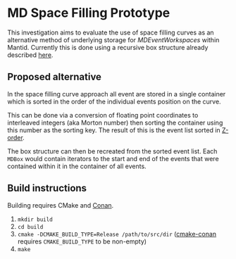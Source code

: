 # MD Space Filling Prototype

This investigation aims to evaluate the use of space filling curves as an
alternative method of underlying storage for *MDEventWorkspaces* within Mantid.
Currently this is done using a recursive box structure already described
[here](https://github.com/DMSC-Instrument-Data/documents/blob/master/investigations/MultiDimensionalInvestigation/md_data_structures/md_event.md).

## Proposed alternative

In the space filling curve approach all event are stored in a single container
which is sorted in the order of the individual events position on the curve.

This can be done via a conversion of floating point coordinates to interleaved
integers (aka Morton number) then sorting the container using this number as the
sorting key. The result of this is the event list sorted in
[Z-order](https://en.wikipedia.org/wiki/Z-order_curve).

The box structure can then be recreated from the sorted event list. Each `MDBox`
would contain iterators to the start and end of the events that were contained
within it in the container of all events.

## Build instructions

Building requires CMake and [Conan](https://conan.io/).

1. `mkdir build`
2. `cd build`
3. `cmake -DCMAKE_BUILD_TYPE=Release /path/to/src/dir`
   ([cmake-conan](https://github.com/conan-io/cmake-conan) requires
   `CMAKE_BUILD_TYPE` to be non-empty)
4. `make`
